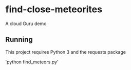 # find-close-meteorites
A cloud Guru demo

## Running

This project requires Python  3 and the requests package

'python find_meteors.py'

